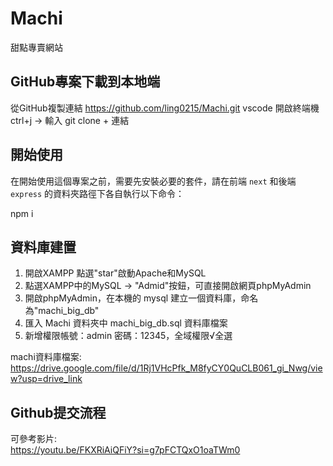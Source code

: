 # Machi
甜點專賣網站

## GitHub專案下載到本地端
從GitHub複製連結 https://github.com/ling0215/Machi.git
vscode 開啟終端機ctrl+j → 輸入 git clone + 連結

## 開始使用
在開始使用這個專案之前，需要先安裝必要的套件，請在前端 `next` 和後端 `express` 的資料夾路徑下各自執行以下命令：

npm i

## 資料庫建置
1. 開啟XAMPP 點選"star"啟動Apache和MySQL
2. 點選XAMPP中的MySQL → "Admid"按鈕，可直接開啟網頁phpMyAdmin
3. 開啟phpMyAdmin，在本機的 mysql 建立一個資料庫，命名為"machi_big_db"  
4. 匯入 Machi 資料夾中 machi_big_db.sql 資料庫檔案  
5. 新增權限帳號：admin 密碼：12345，全域權限√全選

machi資料庫檔案:
https://drive.google.com/file/d/1Rj1VHcPfk_M8fyCY0QuCLB061_gi_Nwg/view?usp=drive_link

## Github提交流程
可參考影片:  
https://youtu.be/FKXRiAiQFiY?si=g7pFCTQxO1oaTWm0
